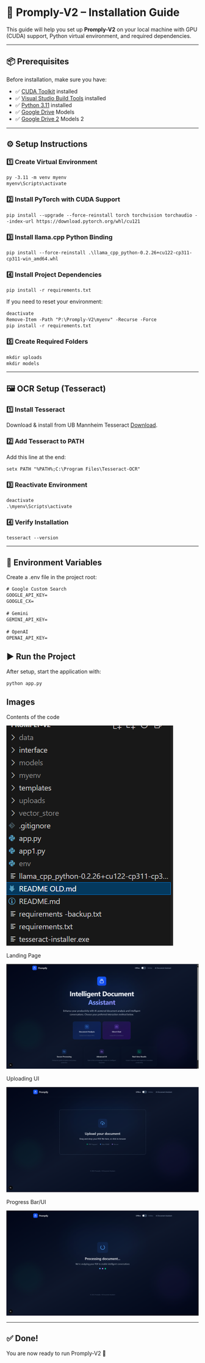 # 🚀 Promply-V2 – Installation Guide  

This guide will help you set up **Promply-V2** on your local machine with GPU (CUDA) support, Python virtual environment, and required dependencies.  

---

## 📦 Prerequisites  

Before installation, make sure you have:  

- ✅ [CUDA Toolkit](https://developer.nvidia.com/cuda-downloads) installed  
- ✅ [Visual Studio Build Tools](https://visualstudio.microsoft.com/visual-cpp-build-tools/) installed  
- ✅ [Python 3.11](https://www.python.org/downloads/release/python-3110/) installed  
- ✅ [Google Drive](https://drive.google.com/drive/folders/1ICX0rQ5p6aZtJb6kw5YfYMc2m7atXvdo?usp=sharing) Models
- ✅ [Google Drive 2](https://drive.google.com/drive/folders/1pvCsdTdeqOpFGVWut3DPHhPdMHY3fF-P?usp=sharing) Models 2

---

## ⚙️ Setup Instructions  

### 1️⃣ Create Virtual Environment  
```
py -3.11 -m venv myenv
myenv\Scripts\activate
```

### 2️⃣ Install PyTorch with CUDA Support
```
pip install --upgrade --force-reinstall torch torchvision torchaudio --index-url https://download.pytorch.org/whl/cu121

```

### 3️⃣ Install llama.cpp Python Binding

```
pip install --force-reinstall .\llama_cpp_python-0.2.26+cu122-cp311-cp311-win_amd64.whl
```

### 4️⃣ Install Project Dependencies

```
pip install -r requirements.txt
```

If you need to reset your environment:

```
deactivate
Remove-Item -Path "P:\Promply-V2\myenv" -Recurse -Force
pip install -r requirements.txt
```

### 5️⃣ Create Required Folders
```
mkdir uploads
mkdir models
```

---


## 🖼️ OCR Setup (Tesseract)
### 1️⃣ Install Tesseract

Download & install from UB Mannheim Tesseract [Download](https://github.com/UB-Mannheim/tesseract/wiki).

### 2️⃣ Add Tesseract to PATH
Add this line at the end:

```
setx PATH "%PATH%;C:\Program Files\Tesseract-OCR"
```

### 3️⃣ Reactivate Environment
```
deactivate
.\myenv\Scripts\activate
```
### 4️⃣ Verify Installation

```
tesseract --version
```

---


## 🔑 Environment Variables
Create a .env file in the project root:

```
# Google Custom Search
GOOGLE_API_KEY=
GOOGLE_CX=

# Gemini
GEMINI_API_KEY=

# OpenAI 
OPENAI_API_KEY=
```

## ▶️ Run the Project

After setup, start the application with:

```
python app.py

```

## Images

Contents of the code

![Contents](Images/Contents.png)

Landing Page

![landing Page](<Images/Landing UI.png>)

Uploading UI

![Uploading Page](<Images/Upload UI.png>)

Progress Bar/UI

![Progress UI](<Images/UI Progress.png>)

---

## ✅ Done!
You are now ready to run Promply-V2 🎉